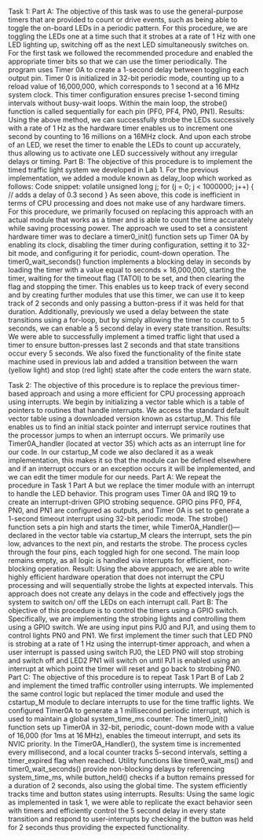 Task 1:
Part A:
The objective of this task was to use the general-purpose timers that are provided to count or drive events, such as being able to toggle the on-board LEDs in a periodic pattern. For this procedure, we are toggling the LEDs one at a time such that it strobes at a rate of 1 Hz with one LED lighting up, switching off as the next LED simultaneously switches on. For the first task we followed the recommended procedure and enabled the appropriate timer bits so that we can use the timer periodically. The program uses Timer 0A to create a 1-second delay between toggling each output pin. Timer 0 is initialized in 32-bit periodic mode, counting up to a reload value of 16,000,000, which corresponds to 1 second at a 16 MHz system clock. This timer configuration ensures precise 1-second timing intervals without busy-wait loops. Within the main loop, the strobe() function is called sequentially for each pin (PF0, PF4, PN0, PN1). 
Results: 
Using the above method, we can successfully strobe the LEDs successively with a rate of 1 Hz as the hardware timer enables us to increment one second by counting to 16 millions on a 16MHz clock. And upon each strobe of an LED, we reset the timer to enable the LEDs to count up accurately, thus allowing us to activate one LED successively without any irregular delays or timing.
Part B:
The objective of this procedure is to implement the timed traffic light system we developed in Lab 1. For the previous implementation, we added a module known as delay_loop which worked as follows: 
Code snippet:
volatile unsigned long j;
    for (j = 0; j < 1000000; j++) { // adds a delay of 0.3 second
    }
As seen above, this code is inefficient in terms of CPU processing and does not make use of any hardware timers. For this procedure, we primarily focused on replacing this approach with an actual module that works as a timer and is able to count the time accurately while saving processing power. The approach we used to set a consistent hardware timer was to declare a timer0_init() function sets up Timer 0A by enabling its clock, disabling the timer during configuration, setting it to 32-bit mode, and configuring it for periodic, count-down operation. The timer0_wait_seconds() function implements a blocking delay in seconds by loading the timer with a value equal to seconds × 16,000,000, starting the timer, waiting for the timeout flag (TATOI) to be set, and then clearing the flag and stopping the timer. This enables us to keep track of every second and by creating further modules that use this timer, we can use it to keep track of 2 seconds and only passing a button-press if it was held for that duration. Additionally, previously we used a delay between the state transitions using a for-loop, but by simply allowing the timer to count to 5 seconds, we can enable a 5 second delay in every state transition. 
Results:
We were able to successfully implement a timed traffic light that used a timer to ensure button-presses last 2 seconds and that state transitions occur every 5 seconds. We also fixed the functionality of the finite state machine used in previous lab and added a transition between the warn (yellow light) and stop (red light) state after the code enters the warn state. 
 
Task 2:
The objective of this procedure is to replace the previous timer-based approach and using a more efficient for CPU processing approach using interrupts. We begin by initializing a vector table which is a table of pointers to routines that handle interrupts. We access the standard default vector table using a downloaded version known as cstartup_M. This file enables us to find an initial stack pointer and interrupt service routines that the processor jumps to when an interrupt occurs. We primarily use Timer0A_handler (located at vector 35) which acts as an interrupt line for our code. In our cstartup_M code we also declared it as a weak implementation, this makes it so that the module can be defined elsewhere and if an interrupt occurs or an exception occurs it will be implemented, and we can edit the timer module for our needs. 
Part A:
We repeat the procedure in Task 1 Part A but we replace the timer module with an interrupt to handle the LED behavior. This program uses Timer 0A and IRQ 19 to create an interrupt-driven GPIO strobing sequence. GPIO pins PF0, PF4, PN0, and PN1 are configured as outputs, and Timer 0A is set to generate a 1-second timeout interrupt using 32-bit periodic mode. The strobe() function sets a pin high and starts the timer, while Timer0A_Handler()—declared in the vector table via cstartup_M clears the interrupt, sets the pin low, advances to the next pin, and restarts the strobe. The process cycles through the four pins, each toggled high for one second. The main loop remains empty, as all logic is handled via interrupts for efficient, non-blocking operation.
Result:
Using the above approach, we are able to write highly efficient hardware operation that does not interrupt the CPU processing and will sequentially strobe the lights at expected intervals. This approach does not create any delays in the code and effectively jogs the system to switch on/ off the LEDs on each interrupt call. 
Part B:
The objective of this procedure is to control the timers using a GPIO switch. Specifically, we are implementing the strobing lights and controlling them using a GPIO switch. We are using input pins PJ0 and PJ1, and using them to control lights PN0 and PN1. We first implement the timer such that LED PN0 is strobing at a rate of 1 Hz using the interrupt-timer approach, and when a user interrupt is passed using switch PJ0, the LED PN0 will stop strobing and switch off and LED2 PN1 will switch on until PJ1 is enabled using an interrupt at which point the timer will reset and go back to strobing  PN0. 
Part C:
The objective of this procedure is to repeat Task 1 Part B of Lab 2 and implement the timed traffic controller using interrupts. We implemented the same control logic but replaced the timer module and used the cstartup_M module to declare interrupts to use for the time traffic lights. We configured Timer0A to generate a 1 millisecond periodic interrupt, which is used to maintain a global system_time_ms counter. The timer0_init() function sets up Timer0A in 32-bit, periodic, count-down mode with a value of 16,000 (for 1ms at 16 MHz), enables the timeout interrupt, and sets its NVIC priority. In the Timer0A_Handler(), the system time is incremented every millisecond, and a local counter tracks 5-second intervals, setting a timer_expired flag when reached. Utility functions like timer0_wait_ms() and timer0_wait_seconds() provide non-blocking delays by referencing system_time_ms, while button_held() checks if a button remains pressed for a duration of 2 seconds, also using the global time. The system efficiently tracks time and button states using interrupts.
Results:
Using the same logic as implemented in task 1, we were able to replicate the exact behavior seen with timers and efficiently control the 5 second delay in every state transition and respond to user-interrupts by checking if the button was held for 2 seconds thus providing the expected functionality.
